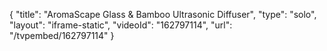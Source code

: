 {
    "title": "AromaScape Glass & Bamboo Ultrasonic Diffuser",
    "type": "solo",
    "layout": "iframe-static",
    "videoId": "162797114",
    "url": "\/tvpembed\/162797114"
}